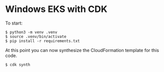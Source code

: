
# Windows EKS with CDK

To start: 

```
$ python3 -m venv .venv
$ source .venv/bin/activate
$ pip install -r requirements.txt
```

At this point you can now synthesize the CloudFormation template for this code.

```
$ cdk synth
```
